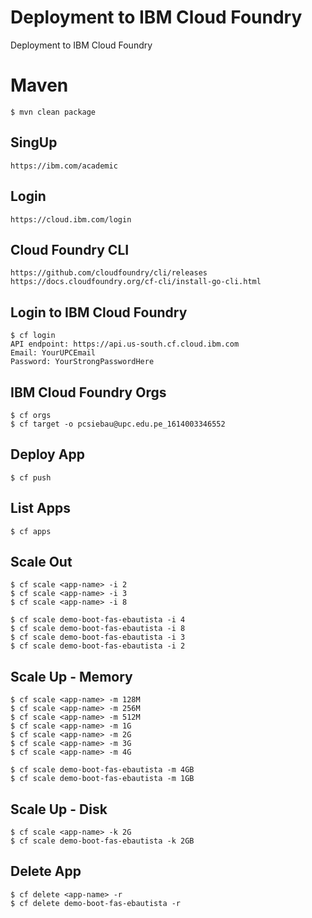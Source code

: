 # Deployment to IBM Cloud Foundry
Deployment to IBM Cloud Foundry

# Maven
```
$ mvn clean package
```

## SingUp

```
https://ibm.com/academic
```

## Login

```
https://cloud.ibm.com/login
```

## Cloud Foundry CLI

```
https://github.com/cloudfoundry/cli/releases
https://docs.cloudfoundry.org/cf-cli/install-go-cli.html
```

## Login to IBM Cloud Foundry

```
$ cf login
API endpoint: https://api.us-south.cf.cloud.ibm.com
Email: YourUPCEmail
Password: YourStrongPasswordHere
```

## IBM Cloud Foundry Orgs

```
$ cf orgs
$ cf target -o pcsiebau@upc.edu.pe_1614003346552
```

## Deploy App

```
$ cf push
```

## List Apps

```
$ cf apps
```

## Scale Out

```
$ cf scale <app-name> -i 2
$ cf scale <app-name> -i 3
$ cf scale <app-name> -i 8

$ cf scale demo-boot-fas-ebautista -i 4
$ cf scale demo-boot-fas-ebautista -i 8
$ cf scale demo-boot-fas-ebautista -i 3
$ cf scale demo-boot-fas-ebautista -i 2
```

## Scale Up - Memory

```
$ cf scale <app-name> -m 128M
$ cf scale <app-name> -m 256M
$ cf scale <app-name> -m 512M
$ cf scale <app-name> -m 1G
$ cf scale <app-name> -m 2G
$ cf scale <app-name> -m 3G
$ cf scale <app-name> -m 4G

$ cf scale demo-boot-fas-ebautista -m 4GB
$ cf scale demo-boot-fas-ebautista -m 1GB
```

## Scale Up - Disk

```
$ cf scale <app-name> -k 2G
$ cf scale demo-boot-fas-ebautista -k 2GB
```

## Delete App

```
$ cf delete <app-name> -r
$ cf delete demo-boot-fas-ebautista -r
```
